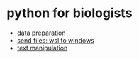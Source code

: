 # python for biologists

- [data preparation](data_preparation.md)
- [send files: wsl to windows](file_transfer.md)
- [text manipulation](manipulation.md)
